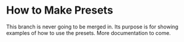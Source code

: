 # How to Make Presets

This branch is never going to be merged in. Its purpose is for showing examples of how to use the presets. More documentation to come.